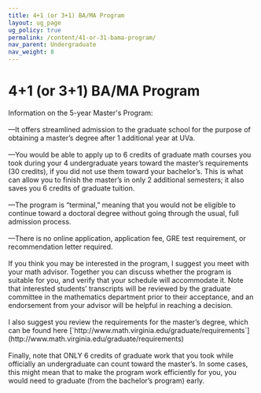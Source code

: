 ```yaml
---
title: 4+1 (or 3+1) BA/MA Program
layout: ug_page
ug_policy: true
permalink: /content/41-or-31-bama-program/
nav_parent: Undergraduate
nav_weight: 8
---
```


<h1 class="mb-3">4+1 (or 3+1) BA/MA Program</h1>

<p>Information on the 5-year Master&#39;s Program:<br />
<br />
&mdash;It offers streamlined admission to the graduate school for the purpose of obtaining a master&rsquo;s degree after 1 additional year at UVa.<br />
<br />
&mdash;You would be able to apply up to 6 credits of graduate math courses you took during your 4 undergraduate years toward the master&rsquo;s requirements (30 credits), if you did not use them toward your bachelor&rsquo;s. This is what can allow you to finish the master&rsquo;s in only 2 additional semesters; it also saves you 6 credits of graduate tuition.<br />
<br />
&mdash;The program is &ldquo;terminal,&rdquo; meaning that you would not be eligible to continue toward a doctoral degree without going through the usual, full admission process.<br />
<br />
&mdash;There is no online application, application fee, GRE test requirement, or recommendation letter required.<br />
<br />
If you think you may be interested in the program, I suggest you meet with your math advisor. Together you can discuss whether the program is suitable for you, and verify that your schedule will accommodate it. Note that interested students&rsquo; transcripts will be reviewed by the graduate committee in the mathematics department prior to their acceptance, and an endorsement from your advisor will be helpful in reaching a decision.<br />
<br />
I also suggest you review the requirements for the master&rsquo;s degree, which can be found here [`http://www.math.virginia.edu/graduate/requirements`](http://www.math.virginia.edu/graduate/requirements) <br />
<br />
Finally, note that ONLY 6 credits of graduate work that you took while officially an undergraduate can count toward the master&rsquo;s. In some cases, this might mean that to make the program work efficiently for you, you would need to graduate (from the bachelor&rsquo;s program) early.</p>

